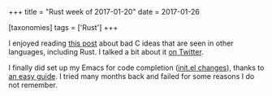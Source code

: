 +++
title = "Rust week of 2017-01-20"
date = 2017-01-26

[taxonomies]
tags = ['Rust']
+++

I enjoyed reading [this post] about bad C ideas that are seen in other
languages, including Rust. I talked a bit about it [on Twitter].

I finally did set up my Emacs for code completion ([init.el changes]),
thanks to [an easy guide]. I tried many months back and failed for some
reasons I do not remember.

[this post]: https://eev.ee/blog/2016/12/01/lets-stop-copying-c
[on Twitter]: https://twitter.com/tshepang_dev/status/823671209338568704
[init.el changes]: https://bitbucket.org/tshepang/custom/commits/717749
[an easy guide]: https://github.com/racer-rust/emacs-racer
